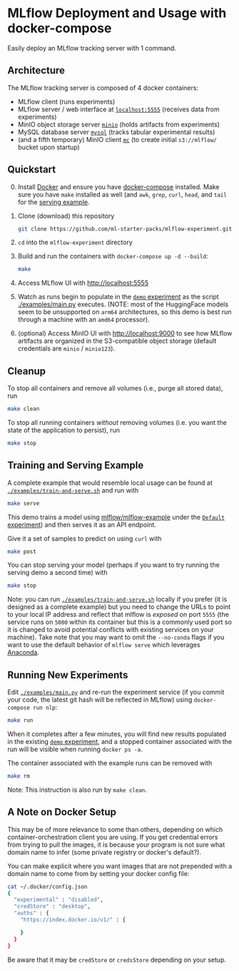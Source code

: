 # MLflow Deployment and Usage with docker-compose

Easily deploy an MLflow tracking server with 1 command.


## Architecture

The MLflow tracking server is composed of 4 docker containers:
* MLflow client (runs experiments)
* MLflow server / web interface at [`localhost:5555`](http://localhost:5555/) (receives data from experiments)
* MinIO object storage server [`minio`](https://hub.docker.com/r/minio/minio) (holds artifacts from experiments)
* MySQL database server [`mysql`](https://hub.docker.com/r/mysql/mysql-server) (tracks tabular experimental results)
* (and a fifth temporary) MinIO client [`mc`](https://hub.docker.com/r/minio/mc) (to create initial `s3://mlflow/` bucket upon startup)


## Quickstart

0. Install [Docker](https://docs.docker.com/get-docker/) and ensure you have [docker-compose](https://docs.docker.com/compose/install/) installed. Make sure you have `make` installed as well (and `awk`, `grep`, `curl`, `head`, and `tail` for the [serving example](#training-and-serving-example).

1. Clone (download) this repository

    ```bash
    git clone https://github.com/ml-starter-packs/mlflow-experiment.git
    ```

2. `cd` into the `mlflow-experiment` directory

3. Build and run the containers with `docker-compose up -d --build`:

    ```bash
    make
    ```

4. Access MLflow UI with [http://localhost:5555](http://localhost:5555)

5. Watch as runs begin to populate in the [`demo` experiment](http://localhost:5555/#/experiments/1) as the script [./examples/main.py](/examples/main.py) executes. (NOTE: most of the HuggingFace models seem to be unsupported on `arm64` architectures, so this demo is best run through a machine with an `amd64` processor).


6. (optional) Access MinIO UI with [http://localhost:9000](http://localhost:9000) to see how MLflow artifacts are organized in the S3-compatible object storage (default credentials are `minio` / `minio123`).


## Cleanup

To stop all containers and remove all volumes (i.e., purge all stored data), run

```bash
make clean
```

To stop all running containers _without_ removing volumes (i.e. you want the state of the application to persist), run

```bash
make stop
```


## Training and Serving Example

A complete example that would resemble local usage can be found at [`./examples/train-and-serve.sh`](./examples/train-and-serve.sh) and run with

```bash
make serve
```

This demo trains a model using [mlflow/mlflow-example](https://github.com/mlflow/mlflow-example) under the [`Default` experiment](http://localhost:5555/#/experiments/0)) and then serves it as an API endpoint.


Give it a set of samples to predict on using `curl` with

```bash
make post
```

You can stop serving your model (perhaps if you want to try running the serving demo a second time) with

```bash
make stop
```

Note: you can run [`./examples/train-and-serve.sh`](./examples/train-and-serve.sh) locally if you prefer (it is designed as a complete example) but you need to change the URLs to point to your local IP address and reflect that mlflow is _exposed_ on port `5555` (the service runs on `5000` within its container but this is a commonly used port so it is changed to avoid potential conflicts with existing services on your machine). Take note that you may want to omit the `--no-conda` flags if you want to use the default behavior of `mlflow serve` which leverages [Anaconda](https://www.anaconda.com/).


## Running New Experiments

Edit [`./examples/main.py`](./examples/main.py) and re-run the experiment service (if you commit your code, the latest git hash will be reflected in MLflow) using `docker-compose run nlp`:

```bash
make run
```

When it completes after a few minutes, you will find new results populated in the existing [`demo` experiment](http://localhost:5555/#/experiments/1), and a stopped container associated with the run will be visible when running `docker ps -a`.

The container associated with the example runs can be removed with

```bash
make rm
```

Note: This instruction is also run by `make clean`.


## A Note on Docker Setup
This may be of more relevance to some than others, depending on which container-orchestration client you are using.
If you get credential errors from trying to pull the images, it is because your program is not sure what domain name to infer (some private registry or docker's default?).

You can make explicit where you want images that are not prepended with a domain name to come from by setting your docker config file:

```sh
cat ~/.docker/config.json 
{
  "experimental" : "disabled",
  "credStore" : "desktop",
  "auths" : {
    "https://index.docker.io/v1/" : {

    }
  }
}
```

Be aware that it may be `credStore` or `credsStore` depending on your setup.

